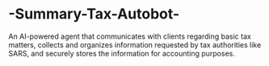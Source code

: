 # -Summary-Tax-Autobot-
An AI-powered agent that communicates with clients regarding basic tax matters, collects and organizes information requested by tax authorities like SARS, and securely stores the information for accounting purposes.

